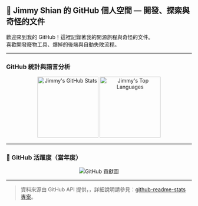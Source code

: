 <!--
## Hi there 👋

**jimmy-shian/jimmy-shian** is a ✨ _special_ ✨ repository because its `README.md` (this file) appears on your GitHub profile.

Here are some ideas to get you started:

- 🔭 I’m currently working on ...
- 🌱 I’m currently learning ...
- 👯 I’m looking to collaborate on ...
- 🤔 I’m looking for help with ...
- 💬 Ask me about ...
- 📫 How to reach me: ...
- 😄 Pronouns: ...
- ⚡ Fun fact: ...
-->

## 👋 Jimmy Shian 的 GitHub 個人空間 — 開發、探索與奇怪的文件

歡迎來到我的 GitHub！這裡記錄著我的開源旅程與奇怪的文件。  
喜歡開發廢物工具、爆掉的後端與自動失敗流程。

---

### GitHub 統計與語言分析
<div align="center">
  <img src="https://github-readme-stats.vercel.app/api?username=jimmy-shian&theme=catppuccin_latte&rank_icon=github&disable_animations=false" alt="Jimmy's GitHub Stats" height="165" />
<img src="https://github-readme-stats.vercel.app/api/top-langs/?username=jimmy-shian&layout=compact&exclude_repo=novel&hide=Jupyter%20Notebook&disable_animations=false" alt="Jimmy's Top Languages" height="165" />
</div>

---

### 🚀 GitHub 活躍度（當年度）
<div align="center">
  <img src="https://ghchart.rshah.org/jimmy-shian" alt="GitHub 貢獻圖" />
</div>

---




> 資料來源由 GitHub API 提供，，詳細說明請參見：[github-readme-stats 專案](https://github.com/anuraghazra/github-readme-stats/tree/master?tab=readme-ov-file)。
